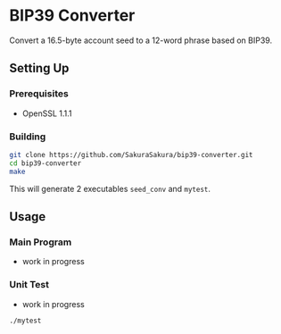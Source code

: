 # BIP39 Converter
Convert a 16.5-byte account seed to a 12-word phrase based on BIP39.

## Setting Up

### Prerequisites

- OpenSSL 1.1.1

### Building
```sh
git clone https://github.com/SakuraSakura/bip39-converter.git
cd bip39-converter
make
```
This will generate 2 executables `seed_conv` and `mytest`.

## Usage
### Main Program
- work in progress

### Unit Test
- work in progress
```sh
./mytest
```
